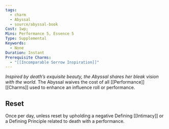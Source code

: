 ```yaml
---
tags:
  - charm
  - Abyssal
  - source/abyssal-book
Cost: 1wp; 
Mins: Performance 5, Essence 5
Type: Supplemental
Keywords:
  - None
Duration: Instant
Prerequisite Charms:
  - "[[Incomparable Sorrow Inspiration]]"
---
```

*Inspired by death’s exquisite beauty, the Abyssal shares her bleak vision with the world.*
The Abyssal waives the cost of all [[Performance]] [[Charms]] used to enhance an influence roll or performance.
## Reset 
Once per day, unless reset by upholding a negative Defining [[Intimacy]] or a Defining Principle related to death with a performance.